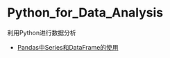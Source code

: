 # Python_for_Data_Analysis
利用Python进行数据分析

- [Pandas中Series和DataFrame的使用](https://lusg02.github.io/Python_for_Data_Analysis/pandas_series_dataframe/index.html)
